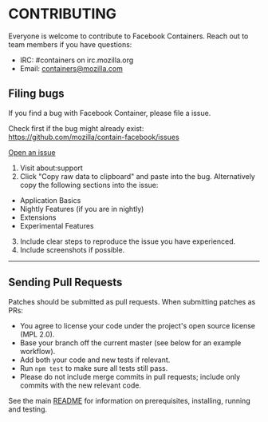 # CONTRIBUTING

Everyone is welcome to contribute to Facebook Containers. Reach out to team members if you have questions:

- IRC: #containers on irc.mozilla.org
- Email: containers@mozilla.com

## Filing bugs

If you find a bug with Facebook Container, please file a issue.

Check first if the bug might already exist: https://github.com/mozilla/contain-facebook/issues

[Open an issue](https://github.com/mozilla/contain-facebook/issues/new)

1. Visit about:support
2. Click "Copy raw data to clipboard" and paste into the bug. Alternatively copy the following sections into the issue:
  - Application Basics
  - Nightly Features (if you are in nightly)
  - Extensions
  - Experimental Features
3. Include clear steps to reproduce the issue you have experienced.
4. Include screenshots if possible.
*****

## Sending Pull Requests

Patches should be submitted as pull requests. When submitting patches as PRs:

- You agree to license your code under the project's open source license (MPL 2.0).
- Base your branch off the current master (see below for an example workflow).
- Add both your code and new tests if relevant.
- Run `npm test` to make sure all tests still pass.
- Please do not include merge commits in pull requests; include only commits with the new relevant code.

See the main [README](./README.md) for information on prerequisites, installing, running and testing.




